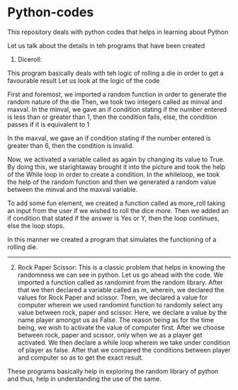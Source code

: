 # Python-codes
This repository deals with python codes that helps in learning about Python


Let us talk about the details in teh programs that have been created

1) Diceroll:
 
 This program basically deals with teh logic of rolling a die in order to get a favourable result
 Let us look at the logic of the code
 
 First and foremost, we imported a random function in order to generate the random nature of the die
 Then, we took two integers called as minval and maxval. 
 In the minval, we gave an if condition stating if the number entered is less than or greater than 1, then the condition fails,
 else, the condition passes if it is equivalent to 1
 
 In the maxval, we gave an if condition stating if the number entered is greater than 6, then the condition is invalid.
 
 Now, we activated a variable called as again by changing its value to True.
 By doing this, we starightaway brought it into the picture and took the help of the While loop in
 order to create a condition.
 In the whileloop, we took the help of the random function and then we generated a random value between the minval
 and the maxval variable.
 
 To add some fun element, we created a function called as more_roll taking an input from the user
 if we wished to roll the dice more.
 Then we added an if condition that stated if the answer is Yes or Y, then the loop continues, else
 the loop stops.
 
 In this manner we created a program that simulates the functioning of a rolling die.
 
 ***********************************************************************************************************************************************************************************
 
 2) Rock Paper Scissor:
 This is a classic problem that helps in knowing the randomness we can see in python.
 Let us go ahead with the code.
 We imported a function called as randomint from the random library.
 After that we then declared a variable called as m, wherein, we declared the values for Rock Paper and scissor.
 Then, we declared a value for computer wherein we used randomint function to randomly select any value between rock, paper and scissor.
 Here, we declare a value by the name player amongst us as False. The reason being as for the time being, we wish to activate the value of computer first.
 After we choose between rock, paper and scissor, only when we as a player get activated.
 We then declare a while loop wherein we take under condition of player as false.
 After that we compared the conditions between player and computer so as to get the exact result.
 
 
 
 These programs basically help in exploring the random library of python and thus, help in understanding the use of the same.
